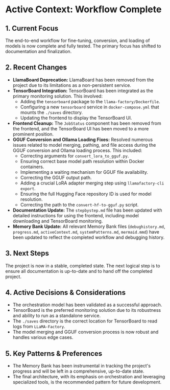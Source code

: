 # Active Context: Workflow Complete

## 1. Current Focus

The end-to-end workflow for fine-tuning, conversion, and loading of models is now complete and fully tested. The primary focus has shifted to documentation and finalization.

## 2. Recent Changes

-   **LlamaBoard Deprecation:** LlamaBoard has been removed from the project due to its limitations as a non-persistent service.
-   **TensorBoard Integration:** TensorBoard has been integrated as the primary monitoring solution. This involved:
    -   Adding the `tensorboard` package to the `llama-factory/Dockerfile`.
    -   Configuring a new `tensorboard` service in `docker-compose.yml` that mounts the `./saves` directory.
    -   Updating the frontend to display the TensorBoard UI.
-   **Frontend Cleanup:** The `JobStatus` component has been removed from the frontend, and the TensorBoard UI has been moved to a more prominent position.
-   **GGUF Conversion and Ollama Loading Fixes:** Resolved numerous issues related to model merging, pathing, and file access during the GGUF conversion and Ollama loading process. This included:
    -   Correcting arguments for `convert_lora_to_gguf.py`.
    -   Ensuring correct base model path resolution within Docker containers.
    -   Implementing a waiting mechanism for GGUF file availability.
    -   Correcting the GGUF output path.
    -   Adding a crucial LoRA adapter merging step using `llamafactory-cli export`.
    -   Ensuring the full Hugging Face repository ID is used for model resolution.
    -   Correcting the path to the `convert-hf-to-gguf.py` script.
-   **Documentation Update:** The `stepbystep.md` file has been updated with detailed instructions for using the frontend, including model downloading and TensorBoard monitoring.
-   **Memory Bank Update:** All relevant Memory Bank files (`debughistory.md`, `progress.md`, `activeContext.md`, `systemPatterns.md`, `mermaid.mmd`) have been updated to reflect the completed workflow and debugging history.

## 3. Next Steps

The project is now in a stable, completed state. The next logical step is to ensure all documentation is up-to-date and to hand off the completed project.

## 4. Active Decisions & Considerations

-   The orchestration model has been validated as a successful approach.
-   TensorBoard is the preferred monitoring solution due to its robustness and ability to run as a standalone service.
-   The `./saves` directory is the correct location for TensorBoard to read logs from `LLaMA-Factory`.
-   The model merging and GGUF conversion process is now robust and handles various edge cases.

## 5. Key Patterns & Preferences

-   The Memory Bank has been instrumental in tracking the project's progress and will be left in a comprehensive, up-to-date state.
-   The final architecture, with its emphasis on orchestration and leveraging specialized tools, is the recommended pattern for future development.

